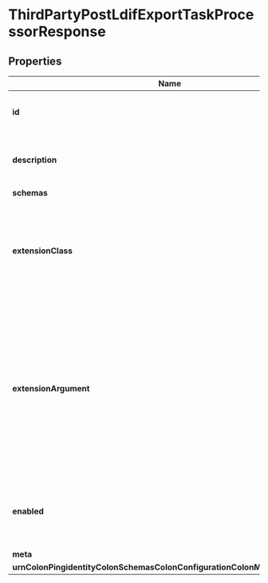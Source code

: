 

# ThirdPartyPostLdifExportTaskProcessorResponse


## Properties

| Name | Type | Description | Notes |
|------------ | ------------- | ------------- | -------------|
|**id** | **String** | Name of the Post LDIF Export Task Processor |  |
|**description** | **String** | A description for this Post LDIF Export Task Processor |  [optional] |
|**schemas** | **List&lt;EnumthirdPartyPostLdifExportTaskProcessorSchemaUrn&gt;** |  |  |
|**extensionClass** | **String** | The fully-qualified name of the Java class providing the logic for the Third Party Post LDIF Export Task Processor. |  |
|**extensionArgument** | **List&lt;String&gt;** | The set of arguments used to customize the behavior for the Third Party Post LDIF Export Task Processor. Each configuration property should be given in the form &#39;name&#x3D;value&#39;. |  [optional] |
|**enabled** | **Boolean** | Indicates whether the Post LDIF Export Task Processor is enabled for use. |  |
|**meta** | [**MetaMeta**](MetaMeta.md) |  |  [optional] |
|**urnColonPingidentityColonSchemasColonConfigurationColonMessagesColon20** | [**MetaUrnPingidentitySchemasConfigurationMessages20**](MetaUrnPingidentitySchemasConfigurationMessages20.md) |  |  [optional] |



